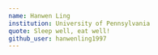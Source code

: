 ```yaml
---
name: Hanwen Ling
institution: University of Pennsylvania
quote: Sleep well, eat well!
github_user: hanwenling1997
---
```

